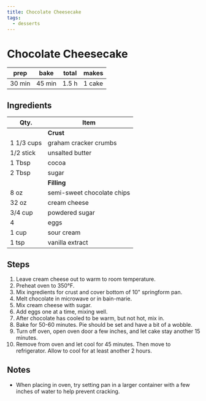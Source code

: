 ```yaml
---
title: Chocolate Cheesecake
tags:
  - desserts
---
```


# Chocolate Cheesecake

| prep   | bake   | total | makes  |
| ------ | ------ | ----- | ------ |
| 30 min | 45 min | 1.5 h | 1 cake |

## Ingredients

| Qty.       | Item                       |
| ---------- | -------------------------- |
|            | **Crust**                  |
| 1 1/3 cups | graham cracker crumbs      |
| 1/2 stick  | unsalted butter            |
| 1 Tbsp     | cocoa                      |
| 2 Tbsp     | sugar                      |
|            | **Filling**                |
| 8 oz       | semi-sweet chocolate chips |
| 32 oz      | cream cheese               |
| 3/4 cup    | powdered sugar             |
| 4          | eggs                       |
| 1 cup      | sour cream                 |
| 1 tsp      | vanilla extract            |

## Steps

1. Leave cream cheese out to warm to room temperature.
1. Preheat oven to 350°F.
1. Mix ingredients for crust and cover bottom of 10" springform pan.
1. Melt chocolate in microwave or in bain-marie.
1. Mix cream cheese with sugar.
1. Add eggs one at a time, mixing well.
1. After chocolate has cooled to be warm, but not hot, mix in.
1. Bake for 50-60 minutes. Pie should be set and have a bit of a wobble.
1. Turn off oven, open oven door a few inches, and let cake stay another
   15 minutes.
1. Remove from oven and let cool for 45 minutes. Then move to
   refrigerator. Allow to cool for at least another 2 hours.

## Notes

* When placing in oven, try setting pan in a larger container
  with a few inches of water to help prevent cracking.
